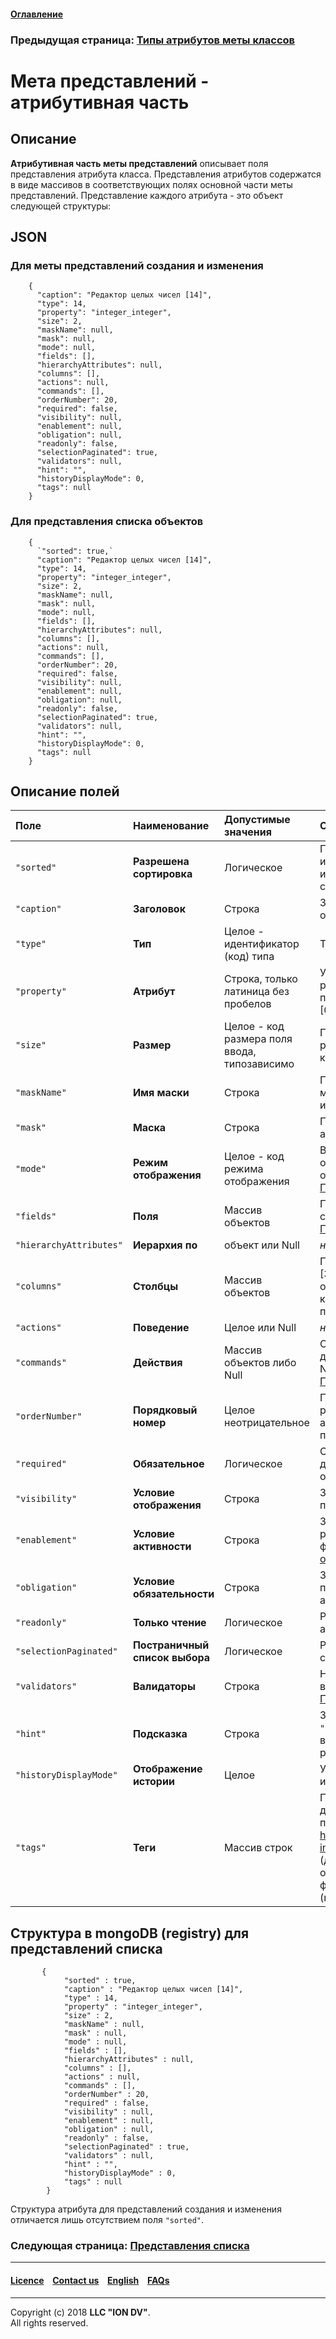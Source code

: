 #### [Оглавление](/docs/ru/index.md)

### Предыдущая страница: [Типы атрибутов меты классов](/docs/ru/2_system_description/metadata_structure/meta_class/property_types.md)

# Мета представлений - атрибутивная часть

## Описание

**Атрибутивная часть меты представлений** описывает поля представления атрибута класса. Представления атрибутов содержатся в виде массивов в соответствующих полях основной части меты представлений. Представление каждого атрибута - это объект следующей структуры:

## JSON
### Для меты представлений создания и изменения
```
    {
      "caption": "Редактор целых чисел [14]",
      "type": 14,
      "property": "integer_integer",
      "size": 2,
      "maskName": null,
      "mask": null,
      "mode": null,
      "fields": [],
      "hierarchyAttributes": null,
      "columns": [],
      "actions": null,
      "commands": [],
      "orderNumber": 20,
      "required": false,
      "visibility": null,
      "enablement": null,
      "obligation": null,
      "readonly": false,
      "selectionPaginated": true,
      "validators": null,
      "hint": "",
      "historyDisplayMode": 0,
      "tags": null
    }
```
### Для представления списка объектов
```
    {
      `"sorted": true,`
      "caption": "Редактор целых чисел [14]",
      "type": 14,
      "property": "integer_integer",
      "size": 2,
      "maskName": null,
      "mask": null,
      "mode": null,
      "fields": [],
      "hierarchyAttributes": null,
      "columns": [],
      "actions": null,
      "commands": [],
      "orderNumber": 20,
      "required": false,
      "visibility": null,
      "enablement": null,
      "obligation": null,
      "readonly": false,
      "selectionPaginated": true,
      "validators": null,
      "hint": "",
      "historyDisplayMode": 0,
      "tags": null
    }
```
## Описание полей

| Поле                    | Наименование           | Допустимые значения                          | Описание                                                                                                                                                                              |
|:------------------------|:-------------------------------|:---------------------------------------------|:--------------------------------------------------------------------------------------------------------------------------------------------------------------------------------------|
| `"sorted"`              | **Разрешена сортировка**       | Логическое                                   | Поле для представлений списка. Не используется в представлениях создания и изменения. Разрешает или запрещает сортировку по данному столбцу.                                          |
| `"caption"`             | **Заголовок**                  | Строка                                       | Заголовок поля ввода/колонки атрибута отображаемый в представлениях.                                                                                                                  |
| `"type"`                | **Тип**                        | Целое - идентификатор (код) типа             | Тип представленияя атрибута. [Подробнее](/docs/ru/2_system_description/metadata_structure/meta_view/view_types.md).                                                                                                                        |
| `"property"`            | **Атрибут**                    | Строка, только латиница без пробелов         | Указывается имя атрибута, с которым будет работать система, а значит не может быть пустым (Кроме типа представления Группа [0]).                                                      |
| `"size"`                | **Размер**                     | Целое - код размера поля ввода, типозависимо | Позволяет указать код размера поля для разных типов атрибута/представления. константы в платформе [FieldSizes](/docs/ru/2_system_description/metadata_structure/meta_view/field_sizes.md)                                                                                                            |
| `"maskName"`            | **Имя маски**                  | Строка                                       | При наличии в платформе предустановленных масок - можно задать маску по внутреннему имени, указав его в данном поле.                                       |
| `"mask"`                | **Маска**                      | Строка                                       | Позволяет ограничить допустимые значения атрибута. [Подробнее](/docs/ru/2_system_description/metadata_structure/meta_view/mask.md).                                                                                                        |
| `"mode"`                | **Режим отображения**          | Целое - код режима отображения               | В ряде случаев бывает необходимо отображать данные атрибута по разному, как отображать - указывается в этом поле. [Пример использования](/docs/ru/2_system_description/metadata_structure/meta_class/type_geodata100.md).                     |
| `"fields"`              | **Поля**                       | Массив объектов                              | Позволяет сформировать представление создания/изменения особым образом. [Подробнее](/docs/ru/2_system_description/metadata_structure/meta_view/fields.md).                                                                                 |
| `"hierarchyAttributes"` | **Иерархия по**                | объект или Null                                             | _не используется в текущей версии_                                                                                                                                                                        |
| `"columns"`             | **Столбцы**                    | Массив объектов                                             | Применяется для атрибутов типа "Коллекция [3]". Позволяет выбрать атрибуты для отображения на форме представления в виде колонок таблицы (атрибуты берутся из класса по ссылке)                                                                                                                                                                    |
| `"actions"`             | **Поведение**                  | Целое или Null                                             | _не используется в данной версии_                                                                                                                                                                        |
| `"commands"`            | **Действия**                   | Массив объектов либо Null                    | Описывает допустимые действия (групповые действия) над объектами ссылочного поля. Null для дефолтного набора действий. [Подробнее](/docs/ru/2_system_description/metadata_structure/meta_view/commands.md).                                |
| `"orderNumber"`        | **Порядковый номер**           | Целое неотрицательное                        | Порядковый номер атрибута задает расположение атрибута относительно других атрибутов этого же класса в пользовательском интерфейсе.                                                   |
| `"required"`            | **Обязательное**               | Логическое                                   | Определяет обязательно ли заполнение данного атрибута при создании/изменении объекта.                                                                                                 |
| `"visibility"`          | **Условие отображения**        | Строка                                       | Задает условие отображения поля в представлении. [Подробнее](metadata/visibility).                                                                                                    |
| `"enablement"`          | **Условие активности**         | Строка                                       | Задает условие активности (доступности для редактирования) поля в представлении с форматом, аналогичным  [условиям отображения](metadata/visibility) |
| `"obligation"`          | **Условие обязательности**     | Строка                                       | Задает условие обязательности заполнения поля в представлении с форматом, аналогичным  [условиям отображения](metadata/visibility)                    |
| `"readonly"`            | **Только чтение**              | Логическое                                   | Разрешает или запрещает изменять значение атрибута в данном представлении.                                                                                                            |
| `"selectionPaginated"` | **Постраничный список выбора** | Логическое                                   | Разрешает или запрещает постраничный список выбора.                                                                                                                                   |
| `"validators"`          | **Валидаторы**                 | Строка                                       | Наименование валидатора, проверяющего введенные в поле атрибута значения. [Подробнее](metadata/validators).                                                                           |
| `"hint"`                | **Подсказка**                  | Строка                                       | Задает (или переопределяет заданное в поле `"hint"` меты атрибута) сообщение, которые выведется в пользовательском интерфейсе рядом с именем атрибута.                                |
| `"historyDisplayMode"`  | **Отображение истории**        | Целое                                        | Указывает формат отображения истории изменения объектов.                                                                                                                                                                        |
| `"tags"`                | **Теги**                       | Массив строк                                 | Предполагается использование данного поля для хранения модификаторов отображения и прочей служебной информации. пример: https://git.iondv.ru/ION-METADATA/khv-svyaz-info/blob/develop/views/adminTerritory/item.json (для атрибута "Координаты" автоматически отображает значение атрибута "address" на форме гео-координат) [Подробнее] (metadata/tags).                                                                     |

  
## Структура в mongoDB (registry) для представлений списка
```
       {
            "sorted" : true,
            "caption" : "Редактор целых чисел [14]",
            "type" : 14,
            "property" : "integer_integer",
            "size" : 2,
            "maskName" : null,
            "mask" : null,
            "mode" : null,
            "fields" : [],
            "hierarchyAttributes" : null,
            "columns" : [],
            "actions" : null,
            "commands" : [],
            "orderNumber" : 20,
            "required" : false,
            "visibility" : null,
            "enablement" : null,
            "obligation" : null,
            "readonly" : false,
            "selectionPaginated" : true,
            "validators" : null,
            "hint" : "",
            "historyDisplayMode" : 0,
            "tags" : null
        }
```
Структура атрибута для представлений создания и изменения отличается лишь отсутствием поля `"sorted"`.

### Следующая страница: [Представления списка](/docs/ru/2_system_description/metadata_structure/meta_view/list_view.md)

--------------------------------------------------------------------------  


 #### [Licence](/LICENCE.md) &ensp;  [Contact us](https://iondv.com) &ensp;  [English](/docs/en/2_system_description/metadata_structure/meta_view/meta_view_main.md)   &ensp; [FAQs](/faqs.md)          



--------------------------------------------------------------------------  

Copyright (c) 2018 **LLC "ION DV"**.  
All rights reserved. 